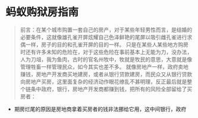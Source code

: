# 蚂蚁购狱房指南

> 前言：在某个城市购置一套自己的房产，对于某些年轻男性而言，是结婚的必要条件，这就像雄孔雀开屏炫耀自己色泽鲜艳的尾屏以吸引雌孔雀进行求偶一样，房子的目的和孔雀开屏的目的一样。
> 只是在某些人某些地方购房时还有许多未知的危险在，对于这些危险在事前基本上无能为力，没办法，人为刀俎，我为鱼肉，古时的官名州牧中，牧就是牧民的意思，大意就是像管理牲畜一样管理民众，如今其实也差不多。
> 就像房地产一样，政府卖地赚钱，房地产开发商买地建房，或者从银行贷款建房，而民众又从银行贷款向房地产买房，这里面复杂的经济动作眼花缭乱不甚明理，反正最后就是整个链条中政府，银行，房地产开发商都赚到钱，把所有的风险全部留给了买房者：

 - 期房烂尾的原因是房地商拿着买房者的钱非法挪给它用，这中间银行，政府
<!--stackedit_data:
eyJoaXN0b3J5IjpbMjAxNDk4NDUyMCwtOTUzOTU0LDEzOTA4MD
Q3OCwtMTQ3NTg4MDMxNSw2NTA3NjcwNSwtMTMyMzg3MjQzMiwt
MjM2NjczMjQ4LC0yNDUwODEzNTEsLTE1NzY4Njk4MDIsNTkyMT
E0OTI2LC0xMzU2MjYxMzA1LDI2MTQ3MzIzOSwxMTYwMjg5OTkz
LDg1Njg5NDI2OSwyMTM1MDI1MDYzLDE4NTU1NTIwNjBdfQ==
-->